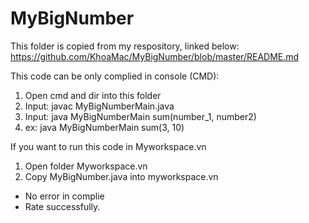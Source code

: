 # MyBigNumber
This folder is copied from my respository, linked below:
https://github.com/KhoaMac/MyBigNumber/blob/master/README.md

This code can be only complied in console (CMD): 
1) Open cmd and dir into this folder
2) Input: javac MyBigNumberMain.java
3) Input: java MyBigNumberMain sum(number_1, number2)
4) ex: java MyBigNumberMain sum(3, 10)
      
If you want to run this code in Myworkspace.vn
1) Open folder Myworkspace.vn
2) Copy MyBigNumber.java into myworkspace.vn
- No error in complie
- Rate successfully.
